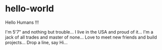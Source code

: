 # hello-world

Hello Humans <or machines> !!!

I'm 5'7" and nothing but trouble... I live in the USA and proud of it...
I'm a jack of all trades and master of none...
Love to meet new friends and build projects... Drop a line, say Hi...


